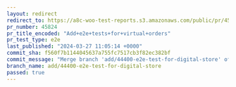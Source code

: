 ```yaml
---
layout: redirect
redirect_to: https://a8c-woo-test-reports.s3.amazonaws.com/public/pr/45824/e2e/index.html
pr_number: 45824
pr_title_encoded: "Add+e2e+tests+for+virtual+orders"
pr_test_type: e2e
last_published: "2024-03-27 11:05:14 +0000"
commit_sha: f560f7b1144045637a755fc7517cb3f82ec382bf
commit_message: "Merge branch 'add/44400-e2e-test-for-digital-store' of github.com:woo…"
branch_name: add/44400-e2e-test-for-digital-store
passed: true
---
```

